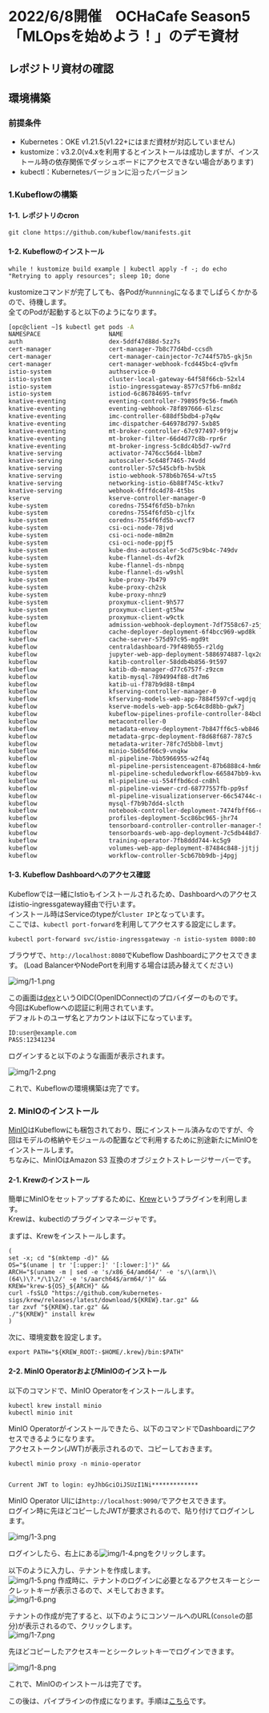 # 2022/6/8開催　OCHaCafe Season5「MLOpsを始めよう！」のデモ資材

## レポジトリ資材の確認



## 環境構築

### 前提条件

* Kubernetes：OKE v1.21.5(v1.22+にはまだ資材が対応していません)
* kustomize：v3.2.0(v4.xを利用するとインストールは成功しますが、インストール時の依存関係でダッシュボードにアクセスできない場合があります)
* kubectl：Kubernetesバージョンに沿ったバージョン

### 1.Kubeflowの構築

#### 1-1. レポジトリのcron

    git clone https://github.com/kubeflow/manifests.git

#### 1-2. Kubeflowのインストール

    while ! kustomize build example | kubectl apply -f -; do echo "Retrying to apply resources"; sleep 10; done

kustomizeコマンドが完了しても、各Podが`Runnning`になるまでしばらくかかるので、待機します。  
全てのPodが起動すると以下のようになります。  

```sh
[opc@client ~]$ kubectl get pods -A
NAMESPACE                   NAME                                                              READY   STATUS    RESTARTS   AGE
auth                        dex-5ddf47d88d-5zz7s                                              1/1     Running   1          6d21h
cert-manager                cert-manager-7b8c77d4bd-ccsdh                                     1/1     Running   0          6d21h
cert-manager                cert-manager-cainjector-7c744f57b5-gkj5n                          1/1     Running   2          6d21h
cert-manager                cert-manager-webhook-fcd445bc4-q9vfm                              1/1     Running   0          6d21h
istio-system                authservice-0                                                     1/1     Running   0          6d21h
istio-system                cluster-local-gateway-64f58f66cb-52xl4                            1/1     Running   0          6d21h
istio-system                istio-ingressgateway-8577c57fb6-mn8dz                             1/1     Running   0          6d21h
istio-system                istiod-6c86784695-tmfvr                                           1/1     Running   0          6d21h
knative-eventing            eventing-controller-79895f9c56-fmw6h                              1/1     Running   0          6d21h
knative-eventing            eventing-webhook-78f897666-6lzsc                                  1/1     Running   0          6d21h
knative-eventing            imc-controller-688df5bdb4-p7q4w                                   1/1     Running   0          6d21h
knative-eventing            imc-dispatcher-646978d797-5xb85                                   1/1     Running   0          6d21h
knative-eventing            mt-broker-controller-67c977497-9f9jw                              1/1     Running   0          6d21h
knative-eventing            mt-broker-filter-66d4d77c8b-rpr6r                                 1/1     Running   0          6d21h
knative-eventing            mt-broker-ingress-5c8dc4b5d7-vw7rd                                1/1     Running   0          6d21h
knative-serving             activator-7476cc56d4-lbbm7                                        2/2     Running   0          6d21h
knative-serving             autoscaler-5c648f7465-74vdd                                       2/2     Running   0          6d21h
knative-serving             controller-57c545cbfb-hv5bk                                       2/2     Running   1          6d21h
knative-serving             istio-webhook-578b6b7654-w7ts5                                    2/2     Running   1          6d21h
knative-serving             networking-istio-6b88f745c-ktkv7                                  2/2     Running   0          6d21h
knative-serving             webhook-6fffdc4d78-4t5bs                                          2/2     Running   1          6d21h
kserve                      kserve-controller-manager-0                                       2/2     Running   0          6d21h
kube-system                 coredns-7554f6fd5b-b7nkn                                          1/1     Running   0          6d21h
kube-system                 coredns-7554f6fd5b-cjlfx                                          1/1     Running   0          6d21h
kube-system                 coredns-7554f6fd5b-wvcf7                                          1/1     Running   0          6d21h
kube-system                 csi-oci-node-78jvd                                                1/1     Running   0          6d21h
kube-system                 csi-oci-node-m8m2m                                                1/1     Running   0          6d21h
kube-system                 csi-oci-node-ppjf5                                                1/1     Running   0          6d21h
kube-system                 kube-dns-autoscaler-5cd75c9b4c-749dv                              1/1     Running   0          6d21h
kube-system                 kube-flannel-ds-4vf2k                                             1/1     Running   0          6d21h
kube-system                 kube-flannel-ds-nbnpq                                             1/1     Running   1          6d21h
kube-system                 kube-flannel-ds-w9shl                                             1/1     Running   1          6d21h
kube-system                 kube-proxy-7b479                                                  1/1     Running   0          6d21h
kube-system                 kube-proxy-ch2sk                                                  1/1     Running   0          6d21h
kube-system                 kube-proxy-nhnz9                                                  1/1     Running   0          6d21h
kube-system                 proxymux-client-9h577                                             1/1     Running   0          6d21h
kube-system                 proxymux-client-gt5hw                                             1/1     Running   0          6d21h
kube-system                 proxymux-client-w9ctk                                             1/1     Running   0          6d21h
kubeflow                    admission-webhook-deployment-7df7558c67-z5j4c                     1/1     Running   0          6d21h
kubeflow                    cache-deployer-deployment-6f4bcc969-wpd8k                         2/2     Running   1          6d21h
kubeflow                    cache-server-575d97c95-mgd9t                                      2/2     Running   0          6d21h
kubeflow                    centraldashboard-79f489b55-r2ldg                                  2/2     Running   0          6d21h
kubeflow                    jupyter-web-app-deployment-5886974887-lqx2d                       1/1     Running   0          6d21h
kubeflow                    katib-controller-58ddb4b856-9t597                                 1/1     Running   0          6d21h
kubeflow                    katib-db-manager-d77c6757f-z9zcm                                  1/1     Running   2          6d21h
kubeflow                    katib-mysql-7894994f88-dt7m6                                      1/1     Running   0          6d21h
kubeflow                    katib-ui-f787b9d88-t8mp4                                          1/1     Running   0          6d21h
kubeflow                    kfserving-controller-manager-0                                    2/2     Running   0          6d21h
kubeflow                    kfserving-models-web-app-7884f597cf-wgdjq                         2/2     Running   0          6d21h
kubeflow                    kserve-models-web-app-5c64c8d8bb-gwk7j                            2/2     Running   0          6d21h
kubeflow                    kubeflow-pipelines-profile-controller-84bcbdb899-ltlp8            1/1     Running   0          6d21h
kubeflow                    metacontroller-0                                                  1/1     Running   0          6d21h
kubeflow                    metadata-envoy-deployment-7b847ff6c5-wb846                        1/1     Running   0          6d21h
kubeflow                    metadata-grpc-deployment-f8d68f687-787c5                          2/2     Running   3          6d21h
kubeflow                    metadata-writer-78fc7d5bb8-lmvtj                                  2/2     Running   3          6d21h
kubeflow                    minio-5b65df66c9-vnqkw                                            2/2     Running   0          6d21h
kubeflow                    ml-pipeline-7bb5966955-w2f4q                                      2/2     Running   1          6d21h
kubeflow                    ml-pipeline-persistenceagent-87b6888c4-hm6mf                      2/2     Running   0          6d21h
kubeflow                    ml-pipeline-scheduledworkflow-665847bb9-kvwfs                     2/2     Running   0          6d21h
kubeflow                    ml-pipeline-ui-554ffbd6cd-cn8hl                                   2/2     Running   0          6d21h
kubeflow                    ml-pipeline-viewer-crd-68777557fb-pp9sf                           2/2     Running   1          6d21h
kubeflow                    ml-pipeline-visualizationserver-66c54744c-rxkjf                   2/2     Running   0          6d21h
kubeflow                    mysql-f7b9b7dd4-slcth                                             2/2     Running   0          6d21h
kubeflow                    notebook-controller-deployment-7474fbff66-cdslp                   2/2     Running   1          6d21h
kubeflow                    profiles-deployment-5cc86bc965-jhr74                              3/3     Running   1          6d21h
kubeflow                    tensorboard-controller-controller-manager-5cbddb7fb5-9qntz        3/3     Running   2          6d21h
kubeflow                    tensorboards-web-app-deployment-7c5db448d7-2vhml                  1/1     Running   0          6d21h
kubeflow                    training-operator-7fb8ddd744-kc5g9                                1/1     Running   0          5d20h
kubeflow                    volumes-web-app-deployment-87484c848-jjtjj                        1/1     Running   0          6d21h
kubeflow                    workflow-controller-5cb67bb9db-j4pgj                              2/2     Running   2          6d21h
```

#### 1-3. Kubeflow Dashboardへのアクセス確認

Kubeflowでは一緒にIstioもインストールされるため、Dashboardへのアクセスはistio-ingressgateway経由で行います。  
インストール時はServiceのtypeが`Cluster IP`となっています。  
ここでは、`kubectl port-forward`を利用してアクセスする設定にします。  

    kubectl port-forward svc/istio-ingressgateway -n istio-system 8080:80

ブラウザで、`http://localhost:8080`でKubeflow Dashboardにアクセスできます。
(Load BalancerやNodePortを利用する場合は読み替えてください)

![img/1-1.png](img/1-1.png)

この画面は[dex](https://github.com/chub/coreos-dex)というOIDC(OpenIDConnect)のプロバイダーのものです。  
今回はKubeflowへの認証に利用されています。  
デフォルトのユーザ名とアカウントは以下になっています。  

    ID:user@example.com
    PASS:12341234

ログインすると以下のような画面が表示されます。  

![img/1-2.png](img/1-2.png)

これで、Kubeflowの環境構築は完了です。  

### 2. MinIOのインストール

[MinIO](https://github.com/minio/minio)はKubeflowにも梱包されており、既にインストール済みなのですが、今回はモデルの格納やモジュールの配置などで利用するために別途新たにMinIOをインストールします。  
ちなみに、MinIOはAmazon S3 互換のオブジェクトストレージサーバーです。

#### 2-1. Krewのインストール  

簡単にMinIOをセットアップするために、[Krew](https://krew.sigs.k8s.io/)というプラグインを利用します。  
Krewは、kubectlのプラグインマネージャです。  

まずは、Krewをインストールします。  

    (
    set -x; cd "$(mktemp -d)" &&
    OS="$(uname | tr '[:upper:]' '[:lower:]')" &&
    ARCH="$(uname -m | sed -e 's/x86_64/amd64/' -e 's/\(arm\)\(64\)\?.*/\1\2/' -e 's/aarch64$/arm64/')" &&
    KREW="krew-${OS}_${ARCH}" &&
    curl -fsSLO "https://github.com/kubernetes-sigs/krew/releases/latest/download/${KREW}.tar.gz" &&
    tar zxvf "${KREW}.tar.gz" &&
    ./"${KREW}" install krew
    )

次に、環境変数を設定します。

    export PATH="${KREW_ROOT:-$HOME/.krew}/bin:$PATH"

#### 2-2. MinIO OperatorおよびMinIOのインストール　　

以下のコマンドで、MinIO Operatorをインストールします。

    kubectl krew install minio
    kubectl minio init

MinIO Operatorがインストールできたら、以下のコマンドでDashboardにアクセスできるようになります。  
アクセストークン(JWT)が表示されるので、コピーしておきます。  

    kubectl minio proxy -n minio-operator 


    Current JWT to login: eyJhbGciOiJSUzI1Ni*************

MinIO Operator UIには`http://localhost:9090/`でアクセスできます。  
ログイン時に先ほどコピーしたJWTが要求されるので、貼り付けてログインします。  

![img/1-3.png](img/1-3.png)

ログインしたら、右上にある![img/1-4.png](img/1-4.png)をクリックします。  

以下のように入力し、テナントを作成します。  
![img/1-5.png](img/1-5.png)
作成時に、テナントのログインに必要となるアクセスキーとシークレットキーが表示さるので、メモしておきます。  
![img/1-6.png](img/1-6.png)

テナントの作成が完了すると、以下のようにコンソールへのURL(`Console`の部分)が表示されるので、クリックします。  
![img/1-7.png](img/1-7.png)

先ほどコピーしたアクセスキーとシークレットキーでログインできます。  

![img/1-8.png](img/1-8.png)

これで、MinIOのインストールは完了です。

この後は、パイプラインの作成になります。手順は[こちら](./Workflow_Manifest/README)です。  
